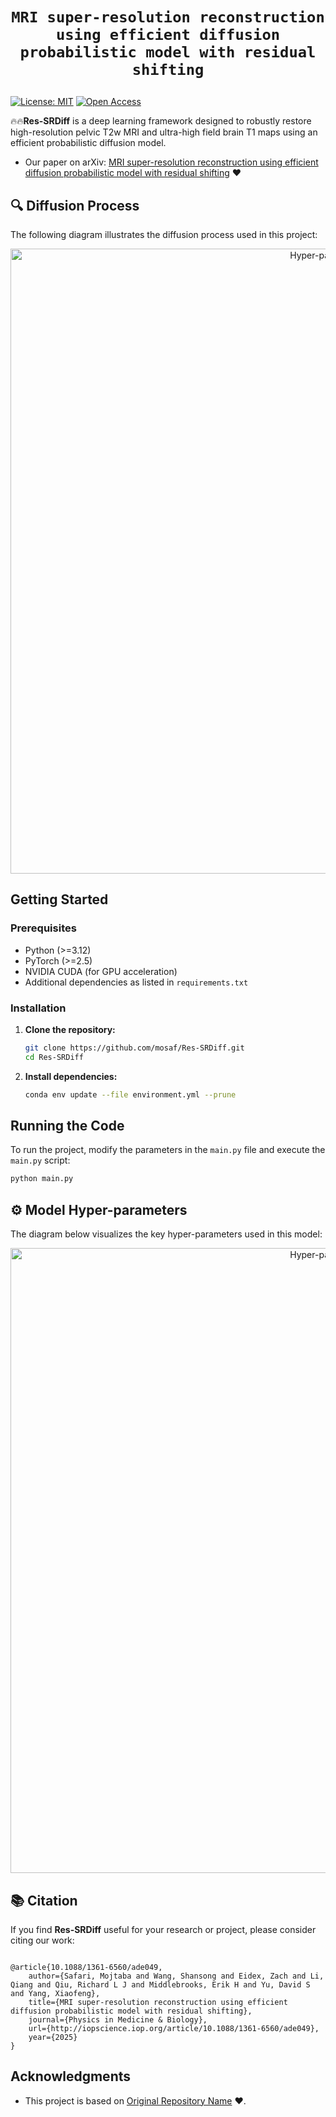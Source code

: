 # <p align=center>`MRI super-resolution reconstruction using efficient diffusion probabilistic model with residual shifting`</p> # 


[![License: MIT](https://img.shields.io/badge/License-MIT-green.svg)](https://opensource.org/licenses/MIT) [![Open Access](https://img.shields.io/badge/PMB%20Paper-Open%20Access%20%7C%20Click%20to%20Read-8a2be2)](https://doi.org/10.1088/1361-6560/ade049)



:fire::fire:**Res-SRDiff** is a deep learning framework designed to robustly restore high-resolution pelvic T2w MRI and ultra-high field brain T1 maps using an efficient probabilistic diffusion model.

- Our paper on arXiv: [MRI super-resolution reconstruction using efficient diffusion probabilistic model with residual shifting](https://arxiv.org/abs/2503.01576) :heart:


## 🔍 Diffusion Process

The following diagram illustrates the diffusion process used in this project:


<p align="center"> <img src="./figures/diffusion_processes_v3.jpg" alt="Hyper-parameters" width="1000"/> </p>



## Getting Started

### Prerequisites

- Python (>=3.12)
- PyTorch (>=2.5)
- NVIDIA CUDA (for GPU acceleration)
- Additional dependencies as listed in `requirements.txt`

### Installation

1. **Clone the repository:**

   ```bash
   git clone https://github.com/mosaf/Res-SRDiff.git
   cd Res-SRDiff

2. **Install dependencies:**

    ```bash
    conda env update --file environment.yml --prune

## Running the Code

To run the project, modify the parameters in the `main.py` file and execute the `main.py` script:

```bash
python main.py
```

## ⚙️ Model Hyper-parameters


The diagram below visualizes the key hyper-parameters used in this model:
<p align="center"> <img src="./figures/hyperparameters_v2.svg" alt="Hyper-parameters" width="1000"/> </p>


## 📚 Citation

[//]: # (      author={Mojtaba Safari and Shansong Wang and Zach Eidex and Richard Qiu and Chih-Wei Chang and David S. Yu and Xiaofeng Yang},)

If you find **Res-SRDiff** useful for your research or project, please consider citing our work:

```

@article{10.1088/1361-6560/ade049,
	author={Safari, Mojtaba and Wang, Shansong and Eidex, Zach and Li, Qiang and Qiu, Richard L J and Middlebrooks, Erik H and Yu, David S and Yang, Xiaofeng},
	title={MRI super-resolution reconstruction using efficient diffusion probabilistic model with residual shifting},
	journal={Physics in Medicine & Biology},
	url={http://iopscience.iop.org/article/10.1088/1361-6560/ade049},
	year={2025}
}
```


## Acknowledgments

- This project is based on [Original Repository Name](https://github.com/zsyOAOA/ResShift) :heart:.
